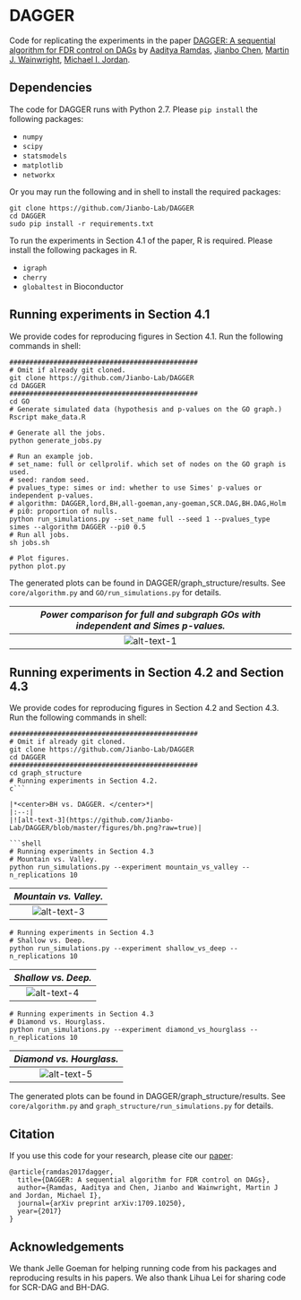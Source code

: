 # DAGGER

Code for replicating the experiments in the paper [DAGGER: A sequential algorithm for FDR control on DAGs](https://arxiv.org/pdf/1709.10250.pdf) by [Aaditya Ramdas](http://people.eecs.berkeley.edu/~aramdas/), [Jianbo Chen](http://www.jianbochen.me), [Martin J. Wainwright](https://people.eecs.berkeley.edu/~wainwrig/), [Michael I. Jordan](https://people.eecs.berkeley.edu/~jordan/). 

## Dependencies
The code for DAGGER runs with Python 2.7. Please `pip install` the following packages:
- `numpy`
- `scipy`  
- `statsmodels`
- `matplotlib`
- `networkx`

Or you may run the following and in shell to install the required packages:
```shell
git clone https://github.com/Jianbo-Lab/DAGGER
cd DAGGER
sudo pip install -r requirements.txt
```

To run the experiments in Section 4.1 of the paper, R is required. Please install the following packages in R. 
- `igraph`
- `cherry` 
- `globaltest` in Bioconductor

## Running experiments in Section 4.1
We provide codes for reproducing figures in Section 4.1. Run the following commands in shell:

```shell
###############################################
# Omit if already git cloned.
git clone https://github.com/Jianbo-Lab/DAGGER
cd DAGGER
############################################### 
cd GO
# Generate simulated data (hypothesis and p-values on the GO graph.)
Rscript make_data.R

# Generate all the jobs. 
python generate_jobs.py

# Run an example job.
# set_name: full or cellprolif. which set of nodes on the GO graph is used.
# seed: random seed.
# pvalues_type: simes or ind: whether to use Simes' p-values or independent p-values.
# algorithm: DAGGER,lord,BH,all-goeman,any-goeman,SCR.DAG,BH.DAG,Holm 
# pi0: proportion of nulls. 
python run_simulations.py --set_name full --seed 1 --pvalues_type simes --algorithm DAGGER --pi0 0.5 
# Run all jobs.
sh jobs.sh

# Plot figures.
python plot.py
```

The generated plots can be found in DAGGER/graph_structure/results. See `core/algorithm.py` and `GO/run_simulations.py` for details. 


|*<center>Power comparison for full and subgraph GOs with independent and Simes p-values. </center>*|
|:--:| 
|![alt-text-1](https://github.com/Jianbo-Lab/DAGGER/blob/master/figures/power.png?raw=true "Power comparison for full and subgraph GOs with independent and Simes p-values.")| 

<!-- |*<center>FDR comparison for full and subgraph GOs with independent and Simes p-values. </center>*|
|:--:| 
|![alt-text-2](https://github.com/Jianbo-Lab/DAGGER/blob/master/figures/fdr.png?raw=true)|

|*<center>Time comparison for full and subgraph GOs with independent and Simes p-values. </center>*|
|:--:| 
|![alt-text-3](https://github.com/Jianbo-Lab/DAGGER/blob/master/figures/time.png?raw=true)| --> 

## Running experiments in Section 4.2 and Section 4.3
We provide codes for reproducing figures in Section 4.2 and Section 4.3. Run the following commands in shell:

```shell
###############################################
# Omit if already git cloned.
git clone https://github.com/Jianbo-Lab/DAGGER
cd DAGGER
############################################### 
cd graph_structure
# Running experiments in Section 4.2.
c```

|*<center>BH vs. DAGGER. </center>*|
|:--:| 
|![alt-text-3](https://github.com/Jianbo-Lab/DAGGER/blob/master/figures/bh.png?raw=true)|

```shell
# Running experiments in Section 4.3
# Mountain vs. Valley. 
python run_simulations.py --experiment mountain_vs_valley --n_replications 10 
```

|*<center>Mountain vs. Valley. </center>*|
|:--:| 
|![alt-text-3](https://github.com/Jianbo-Lab/DAGGER/blob/master/figures/mountain_vs_valley.png?raw=true)|

```shell
# Running experiments in Section 4.3
# Shallow vs. Deep.  
python run_simulations.py --experiment shallow_vs_deep --n_replications 10 
```

|*<center>Shallow vs. Deep. </center>*|
|:--:| 
|![alt-text-4](https://github.com/Jianbo-Lab/DAGGER/blob/master/figures/shallow_vs_deep.png?raw=true)|

```shell
# Running experiments in Section 4.3
# Diamond vs. Hourglass.  
python run_simulations.py --experiment diamond_vs_hourglass --n_replications 10
```

|*<center>Diamond vs. Hourglass. </center>*|
|:--:| 
|![alt-text-5](https://github.com/Jianbo-Lab/DAGGER/blob/master/figures/diamond_vs_hourglass.png?raw=true)|

The generated plots can be found in DAGGER/graph_structure/results. See `core/algorithm.py` and `graph_structure/run_simulations.py` for details.

## Citation
If you use this code for your research, please cite our [paper](https://arxiv.org/pdf/1709.10250.pdf):
```
@article{ramdas2017dagger,
  title={DAGGER: A sequential algorithm for FDR control on DAGs},
  author={Ramdas, Aaditya and Chen, Jianbo and Wainwright, Martin J and Jordan, Michael I},
  journal={arXiv preprint arXiv:1709.10250},
  year={2017}
}
```

## Acknowledgements
We thank Jelle Goeman for helping running code from his packages and reproducing results in his papers. We also thank Lihua Lei for sharing code for SCR-DAG and BH-DAG.

